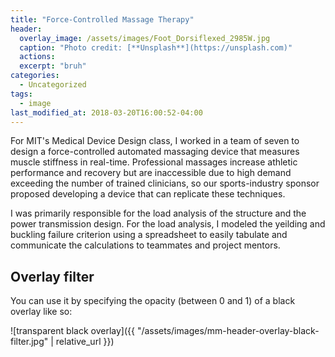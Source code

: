 ```yaml
---
title: "Force-Controlled Massage Therapy"
header:
  overlay_image: /assets/images/Foot_Dorsiflexed_2985W.jpg
  caption: "Photo credit: [**Unsplash**](https://unsplash.com)"
  actions:
  excerpt: "bruh"
categories:
  - Uncategorized
tags:
  - image
last_modified_at: 2018-03-20T16:00:52-04:00
---
```


For MIT's Medical Device Design class, I worked in a team of seven to design a force-controlled automated massaging device that measures muscle stiffness in real-time. Professional massages increase athletic performance and recovery but are inaccessible due to high demand exceeding the number of trained clinicians, so our sports-industry sponsor proposed developing a device that can replicate these techniques.

I was primarily responsible for the load analysis of the structure and the power transmission design. For the load analysis, I modeled the yeilding and buckling failure criterion using a spreadsheet to easily tabulate and communicate the calculations to teammates and project mentors.


## Overlay filter

You can use it by specifying the opacity (between 0 and 1) of a black overlay like so:

![transparent black overlay]({{ "/assets/images/mm-header-overlay-black-filter.jpg" | relative_url }})

